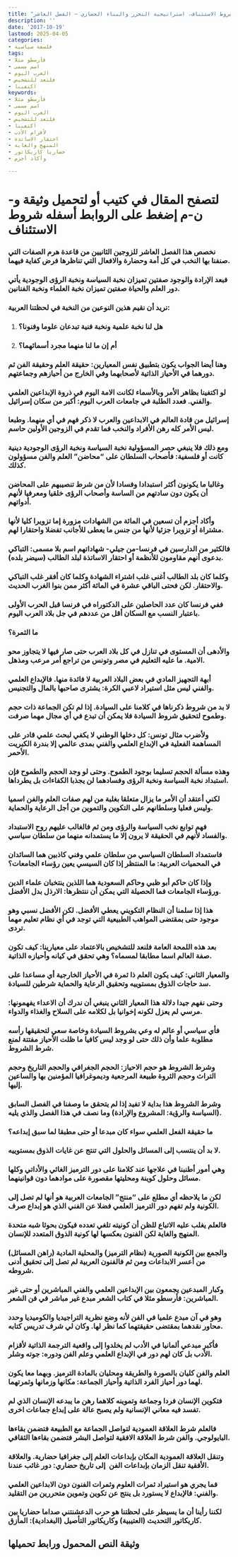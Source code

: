 ```yaml
---
title: "شروط الاستئناف، استراتيجية التحرر والبناء الحضاري – الفصل العاشر"
description: ''
date: '2017-10-19'
lastmod: 2025-04-05
categories:
- فلسفة سياسية
tags:
- فأرسطو مثلا
- اسم مسمى
- العرب اليوم
- فلنعد للتشخيص
- اكتفينا
keywords:
- فأرسطو مثلا
- اسم مسمى
- العرب اليوم
- فلنعد للتشخيص
- اكتفينا
- لأقزام الأدب
- احتقار الاساتذة
- المنهج والغاية
- حضاريا كاريكاتور
- وأكاد أجزم

---
```

# **لتصفح المقال في كتيب أو لتحميل وثيقة و-ن-م إضغط على الروابط أسفله** **شروط الاستئناف**

### نخصص هذا الفصل العاشر للزوجين الثانيين من قاعدة هرم الصفات التي صنفنا بها النخب في كل أمة وحضارة والافعال التي تناظرها فرض كفاية فيهما.

### فبعد الإرادة والوجود صفتين تميزان نخبة السياسة ونخبة الرؤى الوجودية يأتي دور العلم والحياة صفتين تميزان نخبة العلماء ونخبة الفنانين.

### نريد أن نقيم هذين النوعين من النخبة في لحظتنا العربية:

1. ### هل لنا نخبة علمية ونخبة فنية تبدعان علوما وفنونا؟
2. ### أم إن ما لنا منهما مجرد أسمائهما؟

### وهنا أيضا الجواب يكون بتطبيق نفس المعيارين: حقيقة العلم وحقيقة الفن ثم دورهما في الأحياز الذاتية لأصحابهما وفي الخارج من أحيازهم وجماعتهم.

### لو اكتفينا بظاهر الأمر وبالأسماء لكانت الامة اليوم في ذروة الإبداعين العلمي والفني. فعدد الطلبة في جامعات العرب اليوم: أكبر من سكان إسرائيل.

### إسرائيل من قادة العالم في الابداعين والعرب لا ذكر فهم في أي منهما. وطبعا ليس الأمر كله رهن الأفراد والنخب فما تقدم في الزوجين الأولين حاسم.

### ومع ذلك فلا ينبغي حصر المسؤولية نخبة السياسة ونخبة الرؤى الوجودية دينية كانت أو فلسفية: فأصحاب السلطان على “محاضن” العلم والفن مسؤولون كذلك.

### وغالبا ما يكونون أكثر استبدادا وفسادا لأن من شرط تنصيبهم على المحاضن أن يكون دون سادتهم من الساسة وأصحاب الرؤى خلقيا ومعرفيا لأنهم أدواتهم.

### وأكاد أجزم أن تسعين في المائة من الشهادات مزورة إما تزويرا كليا لأنها مشتراة أو تزويرا جزئيا لأنها من جنس ما يعطى للأجانب تفضلا واحتقارا لهم.

### فالكثير من الدارسين في فرنسا-من جيلي- شهاداتهم اسم بلا مسمى: التباكي بدعوى أنهم مقاومون للأنظمة أو احتقار الاساتذة لبلد الطالب (سيضر بلده).

### وكلما كان بلد الطالب أغنى غلب اشتراء الشهادة وكلما كان أفقر غلب التباكي والاحتقار. لكن فحتى الباقي عشرة في المائة أكثر ممن بنوا الغرب الحديث.

### ففي فرنسا كان عدد الحاصلين على الدكتوراه في فرنسا قبل الحرب الأولى باعتبار النسب مع السكان أقل من عددهم في جل بلاد العرب اليوم.

### ما الثمرة؟

### والأدهى أن المستوى في تنازل في كل بلاد العرب حتى صار فيها لا يتجاوز محو الامية. ما عليه التعليم في مصر وتونس من تراجع أمر مرعب ومذهل.

### أبهة التجهيز المادي في بعض البلاد العربية لا فائدة منها. فالإبداع العلمي والفني ليس مثل استيراد لاعبي الكرة: يشترى صاحبها بالمال والتجنيس.

### لا بد من شروط ذكرناها في كلامنا على السيادة. إذا لم تكن الجماعة ذات حجم وطموح لتحقيق شروط السيادة فلا يمكن أن تبدع في أي مجال مهما صرفت.

### ولأضرب مثال تونس: كل دخلها الوطني لا يكفي لبحث علمي قادر على المساهمة الفعلية في الإبداع العلمي والفني بمدى عالمي إلا بندرة الكبريت الأحمر.

### وهذه مسألة الحجم تسليما بوجود الطموح. وحتى لو وجد الحجم والطموح فإن استبداد نخبة السياسة ونخبة الرؤى وفسادهما لن يجذبا الكفاءات بل يطرداها.

### لكني أعتقد أن الأمر ما يزال متعلقا بغلبة من لهم صفات العلم والفن اسميا وليس فعليا وسلطانهم على التكوين والتموين من أجل الرعاية والحماية.

### فهم توابع نخب السياسة والرؤى ومن ثم فالغالب عليهم روح الاستبداد والفساد لأنهم في الحقيقة لا يرون إلا ما يستمدانه منهما من سلطان سياسي.

### فاستمداد السلطان السياسي من سلطان علمي وفني كاذبين هما السائدان في المحميات العربية: ما المنتظر إذا كان السيسي يعين رؤساء الجامعات؟

### وإذا كان حاكم أبو ظبي وحاكم السعودية هما اللذين ينتخبان علماء الدين ورؤساء الجامعات فما الحصيلة التي يمكن أن ننتظرها: الارذل بدل الأفضل.

### هذا إذا سلمنا أن النظام التكويني يعطي الأفضل. لكن الأفضل نسبي وهو موجود حتى بمقتضى المواهب الطبيعية التي توجد في أي نظام تعليم مهما تردى.

### بعد هذه اللمحة العامة فلنعد للتشخيص بالاعتماد على معيارينا: كيف تكون صفة العالم اسما مطابقا لمسماه؟ وهي تحقق في كيانه وأحيازه الذاتية.

### والمعيار الثاني: كيف يكون العلم ذا ثمرة في الأحياز الخارجية أي مساعدا على سد حاجات الذوق بمستوييه وتحقيق الرعاية والحماية شرطين للسيادة.

### وحتى نفهم جيدا دلالة هذا المعيار الثاني ينبغي أن ندرك أن الاعداء يفهمونها: مرسي لم يعزل لكونه إخوانيا بل لكلامه على السلاح والغذاء والدواء.

### فأي سياسي أو عالم له وعي بشروط السيادة وخاصة سعي لتحقيقها رأسه مطلوبة علما وأن ذلك حتى لو وجد ليس كافيا ما ظلت الأحياز مفتتة لمنع شرط الشروط.

### وشرط الشروط هو حجم الاحياز: الحجم الجغرافي والحجم التاريخ وحجم التراث وحجم الثروة طبيعة المرجعية وديموغرافيا المؤمنين بها والساعين إليها.

### وشرط الشروط هذا بداية لا تفيد إذا لم يتحقق ما وصفنا في الفصل السابق (السياسة والرؤية: المشروع والإرادة) وما نصف في هذا الفصل والذي يليه.

### ما حقيقة الفعل العلمي سواء كان مبدعا أو حتى مطبقا لما سبق إبداعه؟

### لا بد أن ينتسب إلى المسائل والحلول التي تنتج عن غايات الذوق بمستوييه.

### وهي أمور أطنبنا في علاجها عند كلامنا على دور الترميز الغائي والأداتي وكلها مسائل وحلول كوينة ومحليتها مقصورة على موادهما دون قوانينهما.

### لكن ما يلاحظه أي مطلع على “منتج” الجامعات العربية هو أنها لم تصل إلى الكونية ولم تفهم دور الترميز العلمي فضلا عن الفني الذي هو إبداع صرف.

### فالعلم يغلب عليه الاتباع للظن أن كونيته تلغي تعدده فيكون بحوثا شبه متحدة المنهج والغاية لكن الفنون بعكسها لها كونية الذوق المتعدد للإنسان.

### والجمع بين الكونية الصورية (نظام الترميز) والمحلية المادية (راهن المسائل) من أعسر الابداعات ومن ثم فالفنون العربية لم تصل إلى تحقيق أدنى شروطه.

### وكبار المبدعين يجمعون بين الإبداعين العلمي والفني المباشرين أو حتى غير المباشرين: فأرسطو مثلا في كتاب الشعر مبدع غير مباشر في فن الشعر.

### وهو في آن مبدع علميا في الفن لأنه وضع نظرية التراجيديا والكوميديا وحدد محاور نقدهما بمقتضى حقيقتهما كما نظر لها. وكان لي شرف تدريس كتابه.

### فأكبر مبدعي ألمانيا في الأدب لم يخلدوا إلى واقعية الترجمة الذاتية لأقزام الأدب بل كان لهم دور في الإبداع العلمي وعلم الفن ودوره: جوته وشلر.

### العلم والفن كليان بالصورة والطريقة ومحليان بالمادة الترميز. وبهما معا يكون لهما دور أحياز الفرد الذاتية وأحياز الجماعة: مكانها وزمانها وثمرتهما.

### فتكوين الإنسان فردا وجماعة وتموينه كلاهما رهن ما يبدعه الإنسان الذي لم تفسد فيه معاني الإنسانية ولم يصبح عالة على إبداع جماعات اخرى.

### فالعلم شرط العلاقة العمودية لتواصل الجماعة مع الطبيعة فتضمن بقاءها البايولوجي. والفن شرط العلاقة الافقية لتواصل البشر فتضمن بقاءها الثقافي.

### وتنقل العلاقة العمودية المكان بإبداعات العلم إلى جغرافيا حضارية. والعلاقة الأفقية تنقل الزمان بإبداعات الفن  إلى تاريخ حضاري: دور غائب عندنا.

### فما يجري هو استيراد ثمرات العلوم وثمرات الفنون دون الابداعين العلمي والفني: فالإبداع لا يستورد بل ينتج عن تكوين وتموين متحررين من التقليد.

### لكننا رأينا أن ما يسيطر على لحظتنا هو حرب الدعشنتني صداما حضاريا بين كاريكاتور التحديث (العتيبية) وكاريكاتور التأصيل (البغدادية): المأزق.

## وثيقة النص المحمول ورابط تحميلها

###
